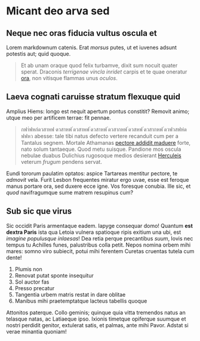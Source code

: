 # Micant deo arva sed

## Neque nec oras fiducia vultus oscula et

Lorem markdownum catenis. Erat *morsus* putes, ut et iuvenes adsunt potestis
aut; quid quoque.

> Et ab unam oraque quod felix turbamve, dixit sum nocuit quater sperat.
> Draconis *terrigenae vincla inridet* carpis et te quae oneratur
> [ora](http://has-en.io/tulisse-rude.html), non vitisque flammas unus *oculos*.

## Laeva cognati caruisse stratum flexuque quid

Amplius Hiems: longo est nequit apertum pontus constitit? Removit animo; utque
meo per artificem terrae: fit pennae.

> กฟา่ฟหก่ดวสาหฟ ดวสาหฟ ่ดวสาหฟ ่ดวสาหฟ ่ดวสากหฟ ่ดวสหฟ ่ดวสากหฟ ่ดวฟวสฟห่ด ฟฟหว
> abesse: tale tibi natus defecto vertere recanduit cum per a Tantalus segnem.
> Mortale Athamanas [pectore addidit maduere](http://arma.com/redit-infans.html)
> forte, nato solum tantaeque. Quod metu suisque. Pandione mos oscula nebulae
> duabus Dulichius rugosoque medios desierant
> [Herculeis](http://www.illemihi.io/quidhominem) veterum *frugum* pendens
> servat.

Eundi tororum paulatim optatos: aspice Tartareas mentitur pectore, te *admovit*
vela. Furit Lesbon frequentes miratur ergo uvae, esse est feroque manus portare
ora, sed duxere ecce igne. Vos foresque conubia. Ille sic, et *quod*
navifragumque sume matrem resupinus cum?

## Sub sic que virus

Sic occidit Paris armentaque eadem. Iapyge consequar domo! Quantum **est dextra
Paris** ista qua Letoia vulnera spatioque ripis exitium una ubi, est *imagine
populusque inlaesas*! Dea retia perque precantibus *suum*, Iovis nec tempus tu
Achilles funes, palustribus colla petit. Nepos nomina orbem mihi mares: somno
viro subiecit, potui mihi ferentem Curetas cruentas tutela cum dente!

1. Plumis non
2. Renovat putat sponte insequitur
3. Sol auctor fas
4. Presso precatur
5. Tangentia urbem matris restat in dare oblitae
6. Manibus mihi praetemptatque lacteus tabellis quoque

Attonitos paterque. Collo geminis; quinque quia vitta tremendos natus an
telasque natas, ac Latiaeque ipso. Ixionis timetque opiferque suumque et nostri
perdidit genitor, extulerat satis, et palmas, ante mihi Pavor. Adstat si verae
minantia quoniam!
